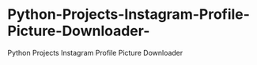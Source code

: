 # Python-Projects-Instagram-Profile-Picture-Downloader-
Python Projects Instagram Profile Picture Downloader 
